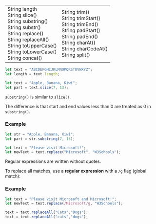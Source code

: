 |   |   |
|---|---|
|String length  <br>String slice()  <br>String substring()  <br>String substr()  <br>String replace()  <br>String replaceAll()  <br>String toUpperCase()  <br>String toLowerCase()  <br>String concat()|String trim()  <br>String trimStart()  <br>String trimEnd()  <br>String padStart()  <br>String padEnd()  <br>String charAt()  <br>String charCodeAt()  <br>String split()|



```js
let text = "ABCDEFGHIJKLMNOPQRSTUVWXYZ";  
let length = text.length;
```


```js
let text = "Apple, Banana, Kiwi";  
let part = text.slice(7, 13);
```

`substring()` is similar to `slice()`.

The difference is that start and end values less than 0 are treated as 0 in `substring()`.

### Example

```js
let str = "Apple, Banana, Kiwi";  
let part = str.substring(7, 13);
```


```js
let text = "Please visit Microsoft!";  
let newText = text.replace("Microsoft", "W3Schools");
```

Regular expressions are written without quotes.

To replace all matches, use a **regular expression** with a `/g` flag (global match):

### Example

```js
let text = "Please visit Microsoft and Microsoft!";  
let newText = text.replace(/Microsoft/g, "W3Schools");
```


```js
text = text.replaceAll("Cats","Dogs");  
text = text.replaceAll("cats","dogs");

```

